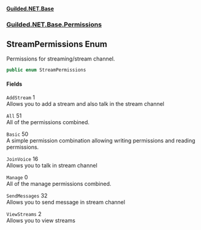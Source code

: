 #### [Guilded.NET.Base](Guilded_NET_Base.md 'Guilded.NET.Base')
### [Guilded.NET.Base.Permissions](Guilded_NET_Base.md#Guilded_NET_Base_Permissions 'Guilded.NET.Base.Permissions')
## StreamPermissions Enum
Permissions for streaming/stream channel.  
```csharp
public enum StreamPermissions

```
#### Fields
<a name='Guilded_NET_Base_Permissions_StreamPermissions_AddStream'></a>
`AddStream` 1  
Allows you to add a stream and also talk in the stream channel  
  
<a name='Guilded_NET_Base_Permissions_StreamPermissions_All'></a>
`All` 51  
All of the permissions combined.  
  
<a name='Guilded_NET_Base_Permissions_StreamPermissions_Basic'></a>
`Basic` 50  
A simple permission combination allowing writing permissions and reading permissions.  
  
<a name='Guilded_NET_Base_Permissions_StreamPermissions_JoinVoice'></a>
`JoinVoice` 16  
Allows you to talk in stream channel  
  
<a name='Guilded_NET_Base_Permissions_StreamPermissions_Manage'></a>
`Manage` 0  
All of the manage permissions combined.  
  
<a name='Guilded_NET_Base_Permissions_StreamPermissions_SendMessages'></a>
`SendMessages` 32  
Allows you to send message in stream channel  
  
<a name='Guilded_NET_Base_Permissions_StreamPermissions_ViewStreams'></a>
`ViewStreams` 2  
Allows you to view streams  
  
